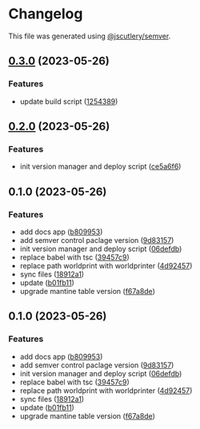 # Changelog

This file was generated using [@jscutlery/semver](https://github.com/jscutlery/semver).

## [0.3.0](https://github.com/worldprinter/wdesign/compare/v0.2.0...v0.3.0) (2023-05-26)


### Features

* update build script ([1254389](https://github.com/worldprinter/wdesign/commit/1254389b07a096169e05354f3f2c8044347c717a))

## [0.2.0](https://github.com/worldprinter/wdesign/compare/v0.1.0...v0.2.0) (2023-05-26)


### Features

* init version manager and deploy script ([ce5a6f6](https://github.com/worldprinter/wdesign/commit/ce5a6f603fa9913145284f75a62db637d2d37eb7))

## 0.1.0 (2023-05-26)


### Features

* add docs app ([b809953](https://github.com/worldprinter/wdesign/commit/b809953ed8fbd782f7a8d8d5a5354786828dc265))
* add semver control paclage version ([9d83157](https://github.com/worldprinter/wdesign/commit/9d83157d8ba77059bee69193c94abfe415eca4d6))
* init version manager and deploy script ([06defdb](https://github.com/worldprinter/wdesign/commit/06defdb9b20d3197463c45e5957746dd46f34dc7))
* replace babel with tsc ([39457c9](https://github.com/worldprinter/wdesign/commit/39457c9dc396665445bc5c020b704ba6434ac248))
* replace path worldprint with worldprinter ([4d92457](https://github.com/worldprinter/wdesign/commit/4d92457935208c398f56b6348ec8e385a280aa2c))
* sync files ([18912a1](https://github.com/worldprinter/wdesign/commit/18912a1281f2468f9d269713c334411eafa22941))
* update ([b01fb11](https://github.com/worldprinter/wdesign/commit/b01fb111bf54bd7dcf76d2086a61d49ca3649ac7))
* upgrade mantine table version ([f67a8de](https://github.com/worldprinter/wdesign/commit/f67a8de9eb9fef8a091c9f2ee310704561a5ad34))

## 0.1.0 (2023-05-26)


### Features

* add docs app ([b809953](https://github.com/worldprinter/wdesign/commit/b809953ed8fbd782f7a8d8d5a5354786828dc265))
* add semver control paclage version ([9d83157](https://github.com/worldprinter/wdesign/commit/9d83157d8ba77059bee69193c94abfe415eca4d6))
* init version manager and deploy script ([06defdb](https://github.com/worldprinter/wdesign/commit/06defdb9b20d3197463c45e5957746dd46f34dc7))
* replace babel with tsc ([39457c9](https://github.com/worldprinter/wdesign/commit/39457c9dc396665445bc5c020b704ba6434ac248))
* replace path worldprint with worldprinter ([4d92457](https://github.com/worldprinter/wdesign/commit/4d92457935208c398f56b6348ec8e385a280aa2c))
* sync files ([18912a1](https://github.com/worldprinter/wdesign/commit/18912a1281f2468f9d269713c334411eafa22941))
* update ([b01fb11](https://github.com/worldprinter/wdesign/commit/b01fb111bf54bd7dcf76d2086a61d49ca3649ac7))
* upgrade mantine table version ([f67a8de](https://github.com/worldprinter/wdesign/commit/f67a8de9eb9fef8a091c9f2ee310704561a5ad34))
